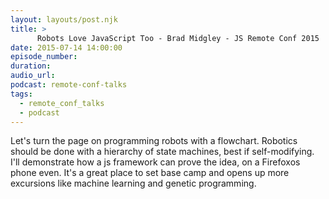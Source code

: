 ```yaml
---
layout: layouts/post.njk
title: >
      Robots Love JavaScript Too - Brad Midgley - JS Remote Conf 2015
date: 2015-07-14 14:00:00
episode_number: 
duration: 
audio_url: 
podcast: remote-conf-talks
tags: 
  - remote_conf_talks
  - podcast
---
```


Let's turn the page on programming robots with a flowchart. Robotics should be done with a hierarchy of state machines, best if self-modifying. I'll demonstrate how a js framework can prove the idea, on a Firefoxos phone even. It's a great place to set base camp and opens up more excursions like machine learning and genetic programming.



